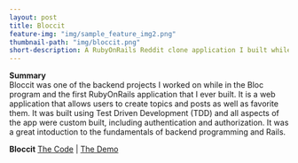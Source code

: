 ```yaml
---
layout: post
title: Bloccit
feature-img: "img/sample_feature_img2.png"
thumbnail-path: "img/bloccit.png"
short-description: A RubyOnRails Reddit clone application I built while in the Bloc program.
---
```

**Summary**<br>
Bloccit was one of the backend projects I worked on while in the Bloc program and the first RubyOnRails application that I ever built.  It is a web application that allows users to create topics and posts as well as favorite them. It was built using Test Driven Development (TDD) and all aspects of the app were custom built, including authentication and authorization.  It was a great intoduction to the fundamentals of backend programming and Rails. <br>

**Bloccit**
[The Code](https://github.com/eralchemist/bloccit) | [The Demo](https://agile-oasis-81315.herokuapp.com/)<br>

